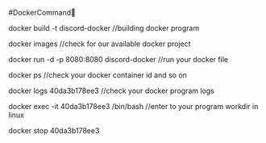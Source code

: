 #DockerCommand🐳 

docker build -t discord-docker //building docker program

docker images //check for our available docker project

docker run -d -p 8080:8080 discord-docker //run your docker file

docker ps //check your docker container id and so on

docker logs 40da3b178ee3 //check your docker program logs

docker exec -it 40da3b178ee3 /bin/bash //enter to your program workdir in linux

docker stop 40da3b178ee3
